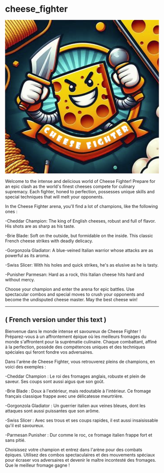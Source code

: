 # cheese_fighter

![Cheese Fighter](https://github.com/Dam-Git/cheese_fighter/blob/main/cheese_fighter.png)

Welcome to the intense and delicious world of Cheese Fighter! Prepare for an epic clash as the world's finest cheeses compete for culinary supremacy. Each fighter, honed to perfection, possesses unique skills and special techniques that will melt your opponents.

In the Cheese Fighter arena, you'll find a lot of champions, like the following ones :

-Cheddar Champion: The king of English cheeses, robust and full of flavor. His shots are as sharp as his taste.

-Brie Blade: Soft on the outside, but formidable on the inside. This classic French cheese strikes with deadly delicacy.

-Gorgonzola Gladiator: A blue-veined Italian warrior whose attacks are as powerful as its aroma.

-Swiss Slicer: With his holes and quick strikes, he's as elusive as he is tasty.

-Punisher Parmesan: Hard as a rock, this Italian cheese hits hard and without mercy.


Choose your champion and enter the arena for epic battles. Use spectacular combos and special moves to crush your opponents and become the undisputed cheese master. May the best cheese win!

----------------------------------
( French version under this text )
----------------------------------

Bienvenue dans le monde intense et savoureux de Cheese Fighter ! Préparez-vous à un affrontement épique où les meilleurs fromages du monde s'affrontent pour la suprématie culinaire. Chaque combattant, affiné à la perfection, possède des compétences uniques et des techniques spéciales qui feront fondre vos adversaires.

Dans l'arène de Cheese Fighter, vous retrouverez pleins de champions, en voici des exemples :

-Cheddar Champion : Le roi des fromages anglais, robuste et plein de saveur. Ses coups sont aussi aigus que son goût.

-Brie Blade : Doux à l'extérieur, mais redoutable à l'intérieur. Ce fromage français classique frappe avec une délicatesse meurtrière.

-Gorgonzola Gladiator : Un guerrier italien aux veines bleues, dont les attaques sont aussi puissantes que son arôme.

-Swiss Slicer : Avec ses trous et ses coups rapides, il est aussi insaisissable qu'il est savoureux.

-Parmesan Punisher : Dur comme le roc, ce fromage italien frappe fort et sans pitié.


Choisissez votre champion et entrez dans l'arène pour des combats épiques. Utilisez des combos spectaculaires et des mouvements spéciaux pour écraser vos adversaires et devenir le maître incontesté des fromages. Que le meilleur fromage gagne !
